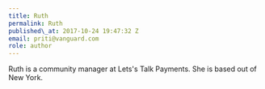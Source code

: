 ```yaml
---
title: Ruth
permalink: Ruth
published\_at: 2017-10-24 19:47:32 Z
email: priti@vanguard.com
role: author
---
```


Ruth is a community manager at Lets's Talk Payments. She is based out of New York.